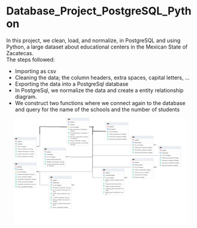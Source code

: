 # Database_Project_PostgreSQL_Python
In this project, we clean, load, and normalize, in PostgreSQL and using Python, a large dataset about educational centers in the Mexican State of Zacatecas.  
The steps followed:  
- Importing as csv  
- Cleaning the data; the column headers, extra spaces, capital letters, ...  
- Exporting the data into a PostgreSql database  
- In PostgreSql, we normalize the data and create a entity relationship diagram.
- We construct two functions where we connect again to the database and query for the name of the schools and the number of students

<div class="row">
  <div class="column" align="center">
    <img src="https://github.com/cmuro27/Database_Project_PostgreSQL_Python/blob/main/diagram_normalization.png" height="280" style="width:92%">
  </div>
</div>
